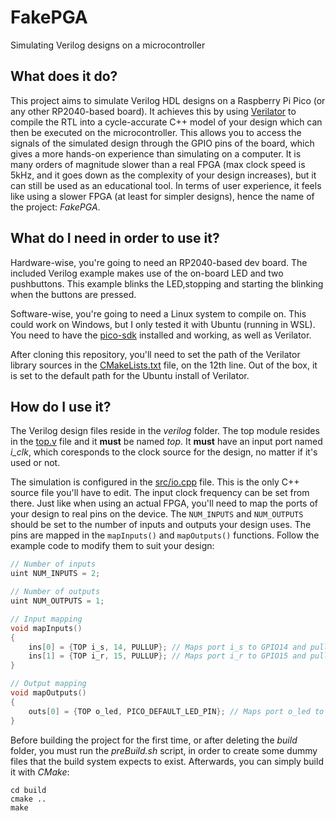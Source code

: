 # FakePGA
Simulating Verilog designs on a microcontroller

## What does it do?
This project aims to simulate Verilog HDL designs on a Raspberry Pi Pico (or any other RP2040-based board). It achieves this by using [Verilator](https://www.veripool.org/verilator/) to compile the RTL into a cycle-accurate C++ model of your design which can then be executed on the microcontroller. This allows you to access the signals of the simulated design through the GPIO pins of the board, which gives a more hands-on experience than simulating on a computer. It is many orders of magnitude slower than a real FPGA (max clock speed is 5kHz, and it goes down as the complexity of your design increases), but it can still be used as an educational tool. In terms of user experience, it feels like using a slower FPGA (at least for simpler designs), hence the name of the project: _FakePGA_.

## What do I need in order to use it?
Hardware-wise, you're going to need an RP2040-based dev board. The included Verilog example makes use of the on-board LED and two pushbuttons. This example blinks the LED,stopping and starting the blinking when the buttons are pressed.

Software-wise, you're going to need a Linux system to compile on. This could work on Windows, but I only tested it with Ubuntu (running in WSL). You need to have the [pico-sdk](https://github.com/raspberrypi/pico-sdk) installed and working, as well as Verilator.

After cloning this repository, you'll need to set the path of the Verilator library sources in the [CMakeLists.txt](CMakeLists.txt) file, on the 12th line. Out of the box, it is set to the default path for the Ubuntu install of Verilator. 

## How do I use it?
The Verilog design files reside in the _verilog_ folder. The top module resides in the [top.v](verilog/top.v) file and it **must** be named _top_. It **must** have an input port named *i_clk*, which coresponds to the clock source for the design, no matter if it's used or not.

The simulation is configured in the [src/io.cpp](src/io.cpp) file. This is the only C++ source file you'll have to edit. The input clock frequency can be set from there. Just like when using an actual FPGA, you'll need to map the ports of your design to real pins on the device. The `NUM_INPUTS` and `NUM_OUTPUTS` should be set to the number of inputs and outputs your design uses. The pins are mapped in the `mapInputs()` and `mapOutputs()` functions. Follow the example code to modify them to suit your design:
```cpp
// Number of inputs
uint NUM_INPUTS = 2;

// Number of outputs
uint NUM_OUTPUTS = 1;

// Input mapping
void mapInputs()
{
    ins[0] = {TOP i_s, 14, PULLUP}; // Maps port i_s to GPIO14 and pulls it up
    ins[1] = {TOP i_r, 15, PULLUP}; // Maps port i_r to GPIO15 and pulls it up
}

// Output mapping
void mapOutputs()
{
    outs[0] = {TOP o_led, PICO_DEFAULT_LED_PIN}; // Maps port o_led to the default LED pin
}
```

Before building the project for the first time, or after deleting the _build_ folder, you must run the _preBuild.sh_ script, in order to create some dummy files that the build system expects to exist. Afterwards, you can simply build it with _CMake_:

```
cd build
cmake ..
make
```


